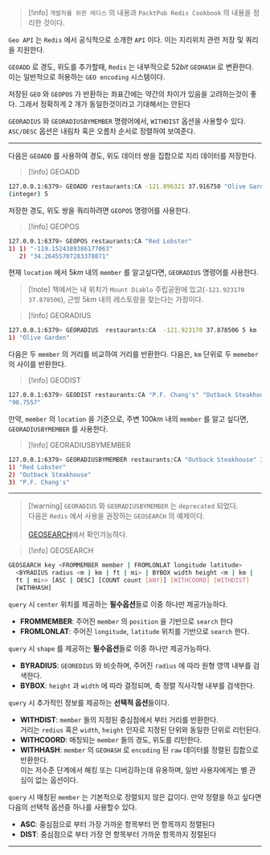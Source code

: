 
>[!info] `개발자를 위한 레디스` 의 내용과 `PacktPub Redis Cookbook` 의 내용을 정리한 것이다.

`Geo API` 는 `Redis` 에서 공식적으로 소개한 `API` 이다.
이는 지리위치 관련 저장 및 쿼리을 지원한다.

`GEOADD` 로 경도, 위도를 추가할때, `Redis` 는 내부적으로 $52bit$ `GEOHASH` 로 변환한다.
이는 일반적으로 허용하는 `GEO encoding` 시스템이다.

저장된 `GEO` 와 `GEOPOS` 가 반환하는 좌표간에는 약간의 차이가 있음을 고려하는것이 좋다.
그래서 정확하게 $2$ 개가 동일한것이라고 기대해서는 안된다

`GEORADIUS` 와 `GEORADIUSBYMEMBER` 명령어에서, `WITHDIST` 옵션을 사용할수 있다.
`ASC/DESC` 옵션은 내림차 혹은 오름차 순서로 정렬하여 보여준다.



---

다음은 `GEOADD` 를 사용하여 경도, 위도 데이터 쌍을 집합으로 지리 데이터를 저장한다.

>[!info] GEOADD
```sh
127.0.0.1:6379> GEOADD restaurants:CA -121.896321 37.916750 "Olive Garden" -117.910937 33.804047 "P.F. Chang's" -118.508020 34.453276 "Outback Steakhouse" -119.152439 34.264558 "Red Lobster" -122.276909 39.458300 "Longhorn Charcoal Pit" 
(integer) 5
```

저장한 경도, 위도 쌍을 쿼리하려면 `GEOPOS` 명령어를 사용한다.

>[!info] GEOPOS
```sh
127.0.0.1:6379> GEOPOS restaurants:CA "Red Lobster" 
1) 1) "-119.1524389386177063" 
   2) "34.26455707283378871" 
```

현재 `location` 에서 $5km$  내의 `member` 를 알고싶다면, `GEORADIUS` 명령어를 사용한다.

>[!note] 책에서는 내 위치가 `Mount Diablo` 주립공원에 있고(`-121.923170 37.878506`), 근방 $5km$ 내의 레스토랑을 찾는다는 가정이다.


>[!info] GEORADIUS
```sh
127.0.0.1:6379> GEORADIUS  restaurants:CA  -121.923170 37.878506 5 km 
1) "Olive Garden" 
```

다음은 두 `member` 의 거리를 비교하여 거리를 반환한다.
다음은, `km` 단위로 두 `memeber` 의 사이를 반환한다.

>[!info] GEODIST
```sh
127.0.0.1:6379> GEODIST restaurants:CA "P.F. Chang's" "Outback Steakhouse" km 
"90.7557"
```

만약, `member` 의 `location` 을 기준으로, 주변 $100km$ 내의 `member` 를 알고 싶다면, `GEORADIUSBYMEMBER` 를 사용한다.

>[!info] GEORADIUSBYMEMBER
```sh
127.0.0.1:6379> GEORADIUSBYMEMBER restaurants:CA "Outback Steakhouse" 100 km 
1) "Red Lobster" 
2) "Outback Steakhouse" 
3) "P.F. Chang's"
```

---

>[!warning] `GEORADIUS` 와 `GEORADIUSBYMEMBER` 는 `deprecated` 되었다.<br>다음은 `Redis` 에서 사용을 권장하는 `GEOSEARCH` 의 예제이다.<br><br>[GEOSEARCH](https://redis.io/docs/latest/commands/geosearch/)에서 확인가능하다.

>[!info] GEOSEARCH
```sh
GEOSEARCH key <FROMMEMBER member | FROMLONLAT longitude latitude>
  <BYRADIUS radius <m | km | ft | mi> | BYBOX width height <m | km |
  ft | mi>> [ASC | DESC] [COUNT count [ANY]] [WITHCOORD] [WITHDIST]
  [WITHHASH]
```

`query` 시 `center` 위치를 제공하는 **필수옵션**들로 이중 하나만 제공가능하다.

- **FROMMEMBER**: 주어진 `member` 의 `position` 을 기반으로 `search` 한다
- **FROMLONLAT**: 주어진 `longitude`, `latitude` 위치를 기반으로 `search` 한다.

`query` 시 `shape` 를 제공하는 **필수옵션**들로 이중 하나만 제공가능하다.

- **BYRADIUS**: `GEOREDIUS` 와 비슷하며, 주어진 `radius` 에 따라 원형 영역 내부를 검색한다.
- **BYBOX**: `height` 과 `width` 에 따라 결정되며, 축 정렬 직사각형 내부를 검색한다.

`query` 시 추가적인 정보를 제공하는 **선택적 옵션**들이다.

- **WITHDIST**: `member` 들의 지정된 중심점에서 부터 거리를 반환한다.<br> 거리는 `redius` 혹은 `width`, `height` 인자로 지정된 단위와 동일한 단위로 리턴된다.
- **WITHCOORD**: 매칭되는 `member` 들의 경도, 위도를 리턴한다.
- **WITHHASH**: `member` 의 `GEOHASH` 로 `encoding` 된 `raw` 데이터를 정렬된 집합으로 반환한다.<br>이는 저수준 단계에서 해킹 또는 디버깅하는데 유용하며, 일반 사용자에게는 별 관심이 없는 옵션이다.

`query` 시 매칭된 `member` 는 기본적으로 정렬되지 않은 값이다.
만약 정렬을 하고 싶다면 다음의 선택적 옵션중 하나를 사용할수 있다.

- **ASC**: 중심점으로 부터 가장 가까운 항목부터 먼 항목까지 정렬된다
- **DIST**: 중심점으로 부터 가장 먼 항목부터 가까운 항목까지 정렬된다

---

